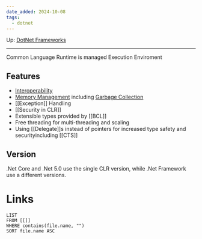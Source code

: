 ```yaml
---
date_added: 2024-10-08
tags:
  - dotnet
---
```

Up: [DotNet Frameworks](DotNet%20Frameworks.md)
___
 Common Language Runtime is managed Execution Enviroment

## Features
- [Interoperability](Interoperability.md)
- [Memory Management](Memory%20Management.md) including [Garbage Collection](Garbage%20Collection)
- [[Exception]] Handling
- [[Security in CLR]]
- Extensible types provided by [[BCL]]
- Free threading for multi-threading and scaling
- Using [[Delegate]]s instead of pointers for increased type safety and securityincluding [[CTS]]
## Version
.Net Core and .Net 5.0 use the single CLR version, while .Net Framework use a different versions.
# Links
```dataview
LIST
FROM [[]]
WHERE contains(file.name, "")
SORT file.name ASC
```
